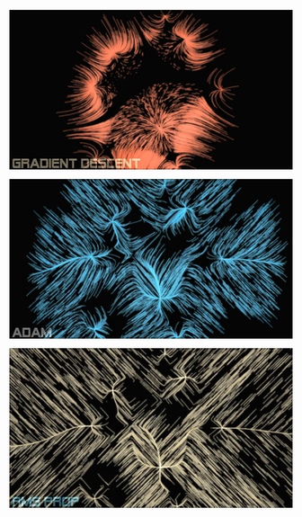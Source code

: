 
[![GradientDescent](figures/GradientDescent.jpg)](https://www.youtube.com/watch?v=Z-CiRcrJiKo)

[![ADAM](figures/ADAM.jpg)](https://www.youtube.com/watch?v=Z-CiRcrJiKo)

[![RMSProp](figures/RMSProp.jpg)](https://www.youtube.com/watch?v=Z-CiRcrJiKo)



